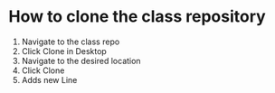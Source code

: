 # How to clone the class repository

1. Navigate to the class repo
2. Click Clone in Desktop
3. Navigate to the desired location
4. Click Clone
5. Adds new Line

